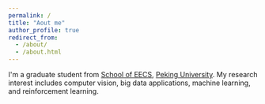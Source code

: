 ```yaml
---
permalink: /
title: "Aout me"
author_profile: true
redirect_from: 
  - /about/
  - /about.html
---
```


I'm a graduate student from [School of EECS](https://math.xjtu.edu.cn/), [Peking University](https://www.xjtu.edu.cn/). My research interest includes computer vision, big data applications, machine learning, and reinforcement learning.
